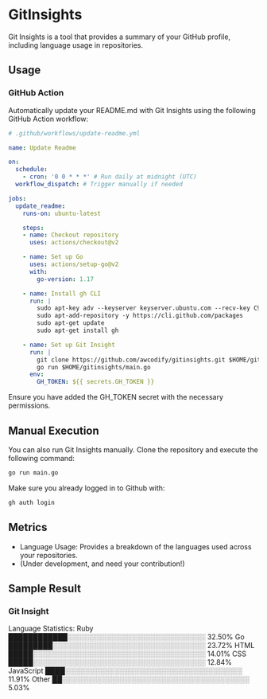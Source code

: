 # GitInsights

Git Insights is a tool that provides a summary of your GitHub profile, including language usage in repositories.

## Usage

### GitHub Action

Automatically update your README.md with Git Insights using the following GitHub Action workflow:

```yaml
# .github/workflows/update-readme.yml

name: Update Readme

on:
  schedule:
    - cron: '0 0 * * *' # Run daily at midnight (UTC)
  workflow_dispatch: # Trigger manually if needed

jobs:
  update_readme:
    runs-on: ubuntu-latest

    steps:
    - name: Checkout repository
      uses: actions/checkout@v2

    - name: Set up Go
      uses: actions/setup-go@v2
      with:
        go-version: 1.17

    - name: Install gh CLI
      run: |
        sudo apt-key adv --keyserver keyserver.ubuntu.com --recv-key C99B11DEB97541F0
        sudo apt-add-repository -y https://cli.github.com/packages
        sudo apt-get update
        sudo apt-get install gh

    - name: Set up Git Insight
      run: |
        git clone https://github.com/awcodify/gitinsights.git $HOME/gitinsights
        go run $HOME/gitinsights/main.go
      env:
        GH_TOKEN: ${{ secrets.GH_TOKEN }}
```
Ensure you have added the GH_TOKEN secret with the necessary permissions.

## Manual Execution
You can also run Git Insights manually. Clone the repository and execute the following command:

```bash
go run main.go
```
Make sure you already logged in to Github with:
```bash
gh auth login
```
## Metrics

* Language Usage: Provides a breakdown of the languages used across your repositories.
* (Under development, and need your contribution!)

## Sample Result

<!--START_SECTION:GitInsights-->
### Git Insight

Language Statistics:
Ruby       ████████████░░░░░░░░░░░░░░░░░░░░░░░░░░░░ 32.50%
Go         █████████░░░░░░░░░░░░░░░░░░░░░░░░░░░░░░░ 23.72%
HTML       █████░░░░░░░░░░░░░░░░░░░░░░░░░░░░░░░░░░░ 14.01%
CSS        █████░░░░░░░░░░░░░░░░░░░░░░░░░░░░░░░░░░░ 12.84%
JavaScript ████░░░░░░░░░░░░░░░░░░░░░░░░░░░░░░░░░░░░ 11.91%
Other      ██░░░░░░░░░░░░░░░░░░░░░░░░░░░░░░░░░░░░░░  5.03%
<!--END_SECTION:GitInsights-->